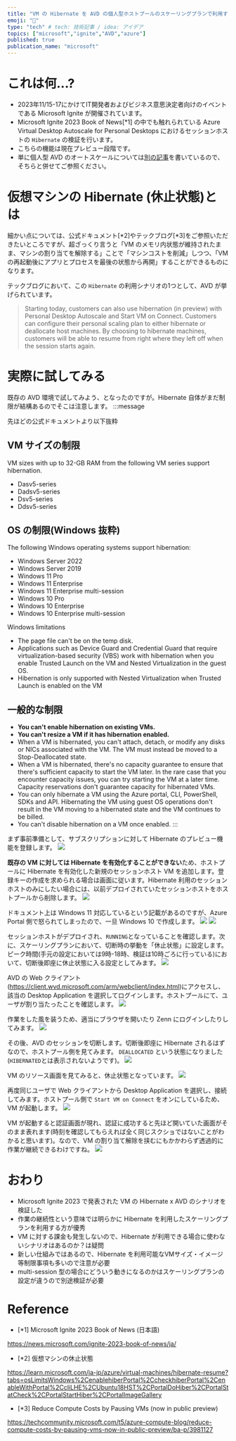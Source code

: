```yaml
---
title: "VM の Hibernate を AVD の個人型ホストプールのスケーリングプランで利用する"
emoji: "🔋"
type: "tech" # tech: 技術記事 / idea: アイデア
topics: ["microsoft","ignite","AVD","azure"]
published: true
publication_name: "microsoft"
---
```

# これは何...?
- 2023年11/15-17にかけてIT開発者およびビジネス意思決定者向けのイベントである Microsoft Ignite が開催されています。
- Microsoft Ignite 2023 Book of News[*1] の中でも触れられている Azure Virtual Desktop Autoscale for Personal Desktops におけるセッションホストの `Hibernate` の検証を行います。
- こちらの機能は現在プレビュー段階です。
- 単に個人型 AVD のオートスケールについては[別の記事](https://zenn.dev/microsoft/articles/8b76d3ab77d497)を書いているので、そちらと併せてご参照ください。

# 仮想マシンの Hibernate (休止状態)とは
細かい点については、公式ドキュメント[*2]やテックブログ[*3]をご参照いただきたいところですが、超ざっくり言うと「VM のメモリ内状態が維持されたまま、マシンの割り当てを解除する」ことで「マシンコストを削減」しつつ、「VM の再起動後にアプリとプロセスを最後の状態から再開」することができるものになります。

テックブログにおいて、この `Hibernate` の利用シナリオの1つとして、AVD が挙げられています。
> Starting today, customers can also use hibernation (in preview) with Personal Desktop Autoscale and Start VM on Connect. Customers can configure their personal scaling plan to either hibernate or deallocate host machines. By choosing to hibernate machines, customers will be able to resume from right where they left off when the session starts again. 

# 実際に試してみる
既存の AVD 環境で試してみよう、となったのですが。Hibernate 自体がまだ制限が結構あるのでそこは注意します。
:::message

先ほどの公式ドキュメントより以下抜粋

## VM サイズの制限
VM sizes with up to 32-GB RAM from the following VM series support hibernation.
- Dasv5-series
- Dadsv5-series
- Dsv5-series
- Ddsv5-series

## OS の制限(Windows 抜粋)
The following Windows operating systems support hibernation:

- Windows Server 2022
- Windows Server 2019
- Windows 11 Pro
- Windows 11 Enterprise
- Windows 11 Enterprise multi-session
- Windows 10 Pro
- Windows 10 Enterprise
- Windows 10 Enterprise multi-session

Windows limitations
- The page file can't be on the temp disk.
- Applications such as Device Guard and Credential Guard that require virtualization-based security (VBS) work with hibernation when you enable Trusted Launch on the VM and Nested Virtualization in the guest OS.
- Hibernation is only supported with Nested Virtualization when Trusted Launch is enabled on the VM

## 一般的な制限
- **You can't enable hibernation on existing VMs.**
- **You can't resize a VM if it has hibernation enabled.**
- When a VM is hibernated, you can't attach, detach, or modify any disks or NICs associated with the VM. The VM must instead be moved to a Stop-Deallocated state.
- When a VM is hibernated, there's no capacity guarantee to ensure that there's sufficient capacity to start the VM later. In the rare case that you encounter capacity issues, you can try starting the VM at a later time. Capacity reservations don't guarantee capacity for hibernated VMs.
- You can only hibernate a VM using the Azure portal, CLI, PowerShell, SDKs and API. Hibernating the VM using guest OS operations don't result in the VM moving to a hibernated state and the VM continues to be billed.
- You can't disable hibernation on a VM once enabled.
:::

まず事前準備として、サブスクリプションに対して Hibernate のプレビュー機能を登録します。
![](/images/20231117-avd-hibernate/01.png)

**既存の VM に対しては Hibernate を有効化することができない**ため、ホストプールに Hibernate を有効化した新規のセッションホスト VM を追加します。登録キーの作成を求められる場合は画面に従います。Hibernate 利用のセッションホストのみにしたい場合には、以前デプロイされていたセッションホストをホストプールから削除します。
![](/images/20231117-avd-hibernate/02.png)

ドキュメント上は Windows 11 対応しているという記載があるのですが、Azure Portal 側で怒られてしまったので、一旦 Windows 10 で作成します。
![](/images/20231117-avd-hibernate/03.png)
![](/images/20231117-avd-hibernate/04.png)

セッションホストがデプロイされ、`RUNNING`となっていることを確認します。次に、スケーリングプランにおいて、切断時の挙動を「休止状態」に設定します。ピーク時間(手元の設定においては9時-18時、検証は10時ごろに行っている)において、切断後即座に休止状態に入る設定としてみます。
![](/images/20231117-avd-hibernate/05.png)

AVD の Web クライアント(https://client.wvd.microsoft.com/arm/webclient/index.html)にアクセスし、該当の Desktop Application を選択してログインします。ホストプールにて、ユーザが割り当たったことを確認します。
![](/images/20231117-avd-hibernate/06.png)

作業をした風を装うため、適当にブラウザを開いたり Zenn にログインしたりしてみます。
![](/images/20231117-avd-hibernate/07.png)

その後、AVD のセッションを切断します。切断後即座に Hibernate されるはずなので、ホストプール側を見てみます。 `DEALLOCATED` という状態になりました(`HIBERNATED`とは表示されないようです)。
![](/images/20231117-avd-hibernate/08.png)

VM のリソース画面を見てみると、休止状態となっています。
![](/images/20231117-avd-hibernate/09.png)

再度同じユーザで Web クライアントから Desktop Application を選択し、接続してみます。ホストプール側で `Start VM on Connect` をオンにしているため、VM が起動します。
![](/images/20231117-avd-hibernate/10.png)

VM が起動すると認証画面が現れ、認証に成功すると先ほど開いていた画面がそのまま表れます(時刻を確認してもらえれば全く同じスクショではないことがわかると思います)。なので、VM の割り当て解除を挟むにもかかわらず透過的に作業が継続できるわけですね。
![](/images/20231117-avd-hibernate/11.png)


# おわり
- Microsoft Ignite 2023 で発表された VM の Hibernate x AVD のシナリオを検証した
- 作業の継続性という意味では明らかに Hibernate を利用したスケーリングプランを利用する方が優秀
- VM に対する課金も発生しないので、Hibernate が利用できる場合に使わないシナリオはあるのか？は疑問
- 新しい仕組みではあるので、Hibernate を利用可能なVMサイズ・イメージ等制限事項も多いので注意が必要
- multi-session 型の場合にどういう動きになるのかはスケーリングプランの設定が違うので別途検証が必要

# Reference
- [*1] Microsoft Ignite 2023 Book of News (日本語)

https://news.microsoft.com/ignite-2023-book-of-news/ja/
- [*2] 仮想マシンの休止状態

https://learn.microsoft.com/ja-jp/azure/virtual-machines/hibernate-resume?tabs=osLimitsWindows%2CenablehiberPortal%2CcheckhiberPortal%2CenableWithPortal%2CcliLHE%2CUbuntu18HST%2CPortalDoHiber%2CPortalStatCheck%2CPortalStartHiber%2CPortalImageGallery

- [*3] Reduce Compute Costs by Pausing VMs (now in public preview)

https://techcommunity.microsoft.com/t5/azure-compute-blog/reduce-compute-costs-by-pausing-vms-now-in-public-preview/ba-p/3981127
